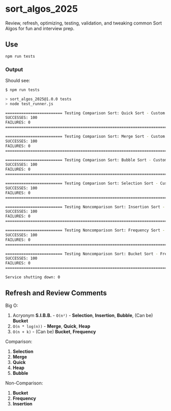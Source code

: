 # sort_algos_2025 

Review, refresh, optimizing, testing, validation, and tweaking common Sort Algos for fun and interview prep.

## Use

```bash
npm run tests
```

### Output

Should see:

```bash
$ npm run tests

> sort_algos_2025@1.0.0 tests
> node test_runner.js

========================= Testing Comparison Sort: Quick Sort - Custom - O(n*log(n)) =========================
SUCCESSES: 100
FAILURES: 0
==============================================================================================================

========================= Testing Comparison Sort: Merge Sort - Custom - O(n*log(n)) =========================
SUCCESSES: 100
FAILURES: 0
==============================================================================================================

========================= Testing Comparison Sort: Bubble Sort - Custom - O(n²) =========================
SUCCESSES: 100
FAILURES: 0
=========================================================================================================

========================= Testing Comparison Sort: Selection Sort - Custom - O(n²) =========================
SUCCESSES: 100
FAILURES: 0
============================================================================================================

========================= Testing Noncomparison Sort: Insertion Sort - Custom - O(n²) =========================
SUCCESSES: 100
FAILURES: 0
===============================================================================================================

========================= Testing Noncomparison Sort: Frequency Sort - Custom - O(n + k) =========================
SUCCESSES: 100
FAILURES: 0
==================================================================================================================

========================= Testing Noncomparison Sort: Bucket Sort - Frequency - Varies =========================
SUCCESSES: 100
FAILURES: 0
================================================================================================================

Service shutting down: 0
```

## Refresh and Review Comments

Big O:

1. Acryonym **S.I.B.B.** - `O(n²)` - **Selection**, **Insertion**, **Bubble**, (Can be) **Bucket**
2. `O(n * log(n))` - **Merge**, **Quick**, **Heap**
3. `O(n + k)` - (Can be) **Bucket**, **Frequency**

Comparison:

1. **Selection**
2. **Merge**
3. **Quick**
4. **Heap**
5. **Bubble**

Non-Comparison:

1. **Bucket**
2. **Frequency**
3. **Insertion**